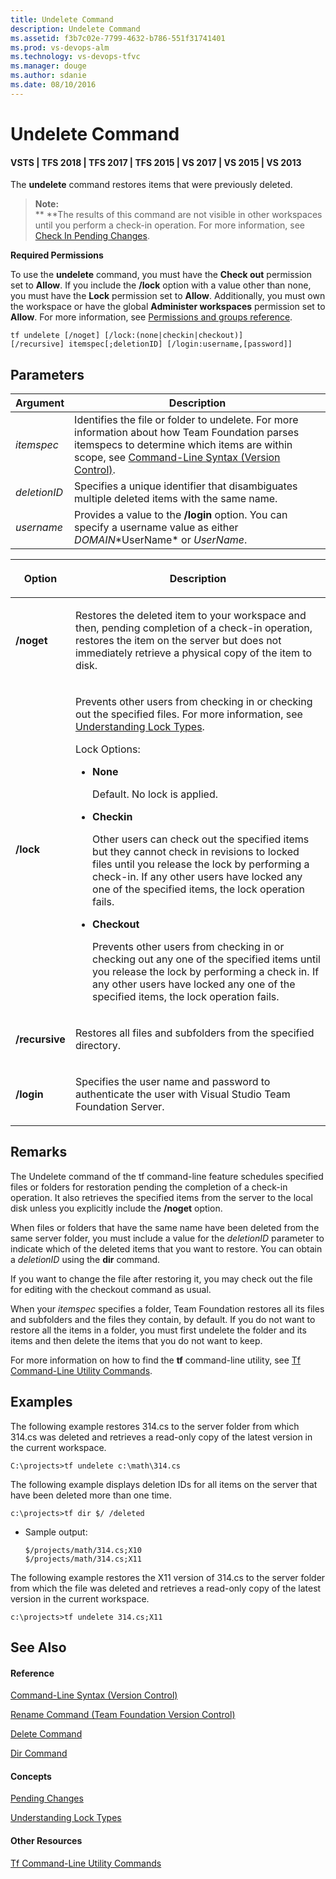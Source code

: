 ```yaml
---
title: Undelete Command
description: Undelete Command
ms.assetid: f3b7c02e-7799-4632-b786-551f31741401
ms.prod: vs-devops-alm
ms.technology: vs-devops-tfvc
ms.manager: douge
ms.author: sdanie
ms.date: 08/10/2016
---
```


# Undelete Command

#### VSTS | TFS 2018 | TFS 2017 | TFS 2015 | VS 2017 | VS 2015 | VS 2013

The **undelete** command restores items that were previously deleted.

>**Note:**  
>  ** **The results of this command are not visible in other workspaces until you perform a check-in operation. For more information, see [Check In Pending Changes](https://msdn.microsoft.com/library/ms181411).

**Required Permissions**

To use the **undelete** command, you must have the **Check out** permission set to **Allow**. If you include the **/lock** option with a value other than none, you must have the **Lock** permission set to **Allow**. Additionally, you must own the workspace or have the global **Administer workspaces** permission set to **Allow**. For more information, see [Permissions and groups reference](../security/permissions.md).

    tf undelete [/noget] [/lock:(none|checkin|checkout)] 
    [/recursive] itemspec[;deletionID] [/login:username,[password]]
## Parameters

**Argument**|**Description**|
|---|---|
|*itemspec*|Identifies the file or folder to undelete. For more information about how Team Foundation parses itemspecs to determine which items are within scope, see [Command-Line Syntax (Version Control)](https://msdn.microsoft.com/library/56f7w6be).|
|*deletionID*|Specifies a unique identifier that disambiguates multiple deleted items with the same name.|
|*username*|Provides a value to the **/login** option. You can specify a username value as either *DOMAIN*\*UserName* or *UserName*.|

<table><thead>
<tr><th><p><strong>Option</strong></p></th><th><p><strong>Description</strong></p></th></tr></thead><tbody>
<tr>
	<td><p><strong>/noget</strong></p></td>
	<td><p>Restores the deleted item to your workspace and then, pending completion of a check-in operation, restores the item on the server but does not immediately retrieve a physical copy of the item to disk.</p></td></tr>
<tr>
	<td><p><strong>/lock</strong></p></td>
	<td><p>Prevents other users from checking in or checking out the specified files. For more information, see <a href="understand-lock-types.md">Understanding Lock Types</a>.</p><p>Lock Options:</p><ul><li><p><strong>None</strong></p><p>Default. No lock is applied.</p></li><li><p><strong>Checkin</strong></p><p>Other users can check out the specified items but they cannot check in revisions to locked files until you release the lock by performing a check-in. If any other users have locked any one of the specified items, the lock operation fails.</p></li><li><p><strong>Checkout</strong></p><p>Prevents other users from checking in or checking out any one of the specified items until you release the lock by performing a check in. If any other users have locked any one of the specified items, the lock operation fails.</p></li></ul></td></tr>
<tr>
	<td><p><strong>/recursive</strong></p></td>
	<td><p>Restores all files and subfolders from the specified directory.</p></td></tr>
<tr>
	<td><p><strong>/login</strong></p></td>
	<td><p>Specifies the user name and password to authenticate the user with Visual Studio Team Foundation Server.</p></td></tr></tbody>
</table>

## Remarks
The Undelete command of the tf command-line feature schedules specified files or folders for restoration pending the completion of a check-in operation. It also retrieves the specified items from the server to the local disk unless you explicitly include the **/noget** option.

When files or folders that have the same name have been deleted from the same server folder, you must include a value for the *deletionID* parameter to indicate which of the deleted items that you want to restore. You can obtain a *deletionID* using the **dir** command.

If you want to change the file after restoring it, you may check out the file for editing with the checkout command as usual.

When your *itemspec* specifies a folder, Team Foundation restores all its files and subfolders and the files they contain, by default. If you do not want to restore all the items in a folder, you must first undelete the folder and its items and then delete the items that you do not want to keep.

For more information on how to find the **tf** command-line utility, see [Tf Command-Line Utility Commands](https://msdn.microsoft.com/library/z51z7zy0).
## Examples
The following example restores 314.cs to the server folder from which 314.cs was deleted and retrieves a read-only copy of the latest version in the current workspace.

    C:\projects>tf undelete c:\math\314.cs

The following example displays deletion IDs for all items on the server that have been deleted more than one time.

    c:\projects>tf dir $/ /deleted

-   Sample output:

		$/projects/math/314.cs;X10
        $/projects/math/314.cs;X11

The following example restores the X11 version of 314.cs to the server folder from which the file was deleted and retrieves a read-only copy of the latest version in the current workspace.

    c:\projects>tf undelete 314.cs;X11

## See Also

#### Reference

[Command-Line Syntax (Version Control)](https://msdn.microsoft.com/library/56f7w6be)

[Rename Command (Team Foundation Version Control)](rename-command-team-foundation-version-control.md)

[Delete Command](delete-command-team-foundation-version-control.md)

[Dir Command](dir-command.md)

#### Concepts

[Pending Changes](https://msdn.microsoft.com/library/ms181409)

[Understanding Lock Types](understand-lock-types.md)

#### Other Resources

[Tf Command-Line Utility Commands](https://msdn.microsoft.com/library/z51z7zy0)
